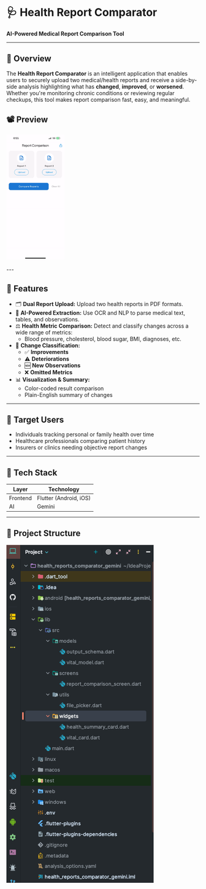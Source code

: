 # 🩺 Health Report Comparator

**AI-Powered Medical Report Comparison Tool**

---

## 🚀 Overview

The **Health Report Comparator** is an intelligent application that enables users to securely upload two medical/health reports and receive a side-by-side analysis highlighting what has **changed**, **improved**, or **worsened**. Whether you're monitoring chronic conditions or reviewing regular checkups, this tool makes report comparison fast, easy, and meaningful.

## 📽️ Preview
<p align="left">
  <img src="demo.gif" width="30%" />
</p>
---

## 📌 Features

- 🗂 **Dual Report Upload:** Upload two health reports in PDF formats.
- 🧠 **AI-Powered Extraction:** Use OCR and NLP to parse medical text, tables, and observations.
- ⚖️ **Health Metric Comparison:** Detect and classify changes across a wide range of metrics:
    - Blood pressure, cholesterol, blood sugar, BMI, diagnoses, etc.
- 🎯 **Change Classification:**
    - ✅ **Improvements**
    - ⚠️ **Deteriorations**
    - 🆕 **New Observations**
    - ❌ **Omitted Metrics**
- 📊 **Visualization & Summary:**
    - Color-coded result comparison
    - Plain-English summary of changes
---

## 👤 Target Users

- Individuals tracking personal or family health over time
- Healthcare professionals comparing patient history
- Insurers or clinics needing objective report changes

---

## 🧰 Tech Stack

| Layer    | Technology                   |
|----------|------------------------------|
| Frontend | Flutter (Android, iOS)       |
| AI       | Gemini                       |
---

## 📁 Project Structure

![img.png](img.png)
